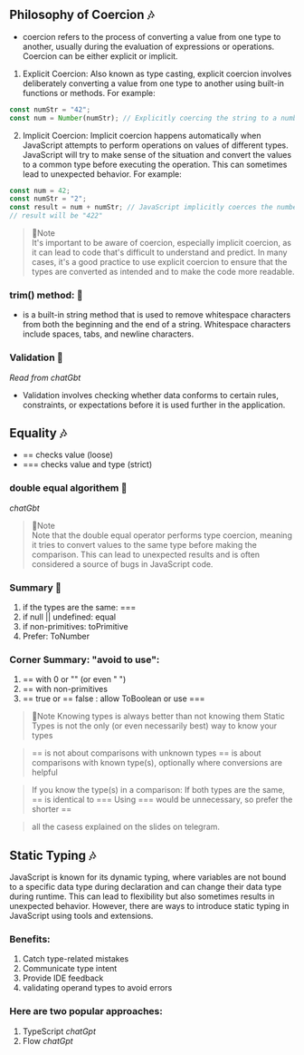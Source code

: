 ## Philosophy of Coercion :notes:
- coercion refers to the process of converting a value from one type to another, usually during the evaluation of expressions or operations. Coercion can be either explicit or implicit.
1. Explicit Coercion: Also known as type casting, explicit coercion involves deliberately converting a value from one type to another using built-in functions or methods. For example:
```js
const numStr = "42";
const num = Number(numStr); // Explicitly coercing the string to a number
```
2. Implicit Coercion: Implicit coercion happens automatically when JavaScript attempts to perform operations on values of different types. JavaScript will try to make sense of the situation and convert the values to a common type before executing the operation. This can sometimes lead to unexpected behavior. For example:
```js
const num = 42;
const numStr = "2";
const result = num + numStr; // JavaScript implicitly coerces the number to a string and performs string concatenation
// result will be "422"
```
> :love_letter:Note<br/>
> It's important to be aware of coercion, especially implicit coercion, as it can lead to code that's difficult to understand and predict. In many cases, it's a good practice to use explicit coercion to ensure that the types are converted as intended and to make the code more readable.

### trim() method: :mushroom:
- is a built-in string method that is used to remove whitespace characters from both the beginning and the end of a string. Whitespace characters include spaces, tabs, and newline characters.

### Validation :mushroom:
*Read from chatGbt*
- Validation involves checking whether data conforms to certain rules, constraints, or expectations before it is used further in the application.

## Equality :notes:
- == checks value (loose)
- === checks value and type (strict)

### double equal algorithem :mushroom: 
*chatGbt* 
> :love_letter:Note <br/>
> Note that the double equal operator performs type coercion, meaning it tries to convert values to the same type before making the comparison. This can lead to unexpected results and is often considered a source of bugs in JavaScript code.

### Summary :mushroom:
1. if the types are the same: ===
2. if null || undefined: equal
3. if non-primitives: toPrimitive
4. Prefer: ToNumber

### Corner Summary: "avoid to use":
1. == with 0 or "" (or even " ")
2. == with non-primitives
3. == true or == false : allow ToBoolean or use ===

> :love_letter:Note
> Knowing types is always better than not knowing them Static Types is not the only (or even necessarily best) way to know your types

> == is not about comparisons with unknown types == is about comparisons with known type(s), optionally where conversions are helpful

> If you know the type(s) in a comparison:
> If both types are the same, == is identical to === Using === would be unnecessary, so prefer the shorter ==

> all the casess explained on the slides on telegram.

## Static Typing :notes:
JavaScript is known for its dynamic typing, where variables are not bound to a specific data type during declaration and can change their data type during runtime. This can lead to flexibility but also sometimes results in unexpected behavior. However, there are ways to introduce static typing in JavaScript using tools and extensions.

### Benefits: 
1. Catch type-related mistakes
2. Communicate type intent
3. Provide IDE feedback
4. validating operand types to avoid errors

### Here are two popular approaches:
1. TypeScript *chatGpt*
2. Flow *chatGpt*


   

